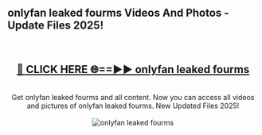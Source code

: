 <h2>onlyfan leaked fourms Videos And Photos - Update Files 2025!</h2>
<br>
<div align="center">
<h2><a href="https://top-ai-tools.click/QrbHav" rel="nofollow">🔴 CLICK HERE 🌐==►► onlyfan leaked fourms</a></h2>
<br>
Get onlyfan leaked fourms and all content. Now you can access all videos and pictures of onlyfan leaked fourms. New Updated Files 2025!
<br>
<br>
<a href="https://top-ai-tools.click/QrbHav" rel="nofollow" data-target="animated-image.originalLink"><img src="https://i.ibb.co.com/WyWwxjT/player-gif2.gif" alt="onlyfan leaked fourms" style="max-width: 100%; display: inline-block;" data-target="animated-image.originalImage"></a>
</div>
<br>